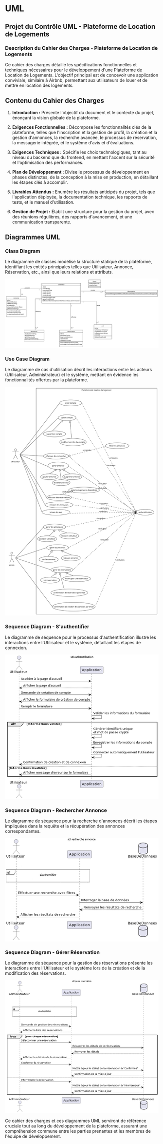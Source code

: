 # UML
## Projet du Contrôle UML - Plateforme de Location de Logements

### Description du Cahier des Charges - Plateforme de Location de Logements

Ce cahier des charges détaille les spécifications fonctionnelles et techniques nécessaires pour le développement d'une Plateforme de Location de Logements. L'objectif principal est de concevoir une application conviviale, similaire à Airbnb, permettant aux utilisateurs de louer et de mettre en location des logements.

## Contenu du Cahier des Charges

1. **Introduction :** Présente l'objectif du document et le contexte du projet, énonçant la vision globale de la plateforme.

2. **Exigences Fonctionnelles :** Décompose les fonctionnalités clés de la plateforme, telles que l'inscription et la gestion de profil, la création et la gestion d'annonces, la recherche avancée, le processus de réservation, la messagerie intégrée, et le système d'avis et d'évaluations.

3. **Exigences Techniques :** Spécifie les choix technologiques, tant au niveau du backend que du frontend, en mettant l'accent sur la sécurité et l'optimisation des performances.

4. **Plan de Développement :** Divise le processus de développement en phases distinctes, de la conception à la mise en production, en détaillant les étapes clés à accomplir.

5. **Livrables Attendus :** Enumère les résultats anticipés du projet, tels que l'application déployée, la documentation technique, les rapports de tests, et le manuel d'utilisation.

6. **Gestion de Projet :** Établit une structure pour la gestion du projet, avec des réunions régulières, des rapports d'avancement, et une communication transparente.

## Diagrammes UML

### Class Diagram

Le diagramme de classes modélise la structure statique de la plateforme, identifiant les entités principales telles que Utilisateur, Annonce, Réservation, etc., ainsi que leurs relations et attributs.

![Class Diagram](DiagrammeClasse.png)

### Use Case Diagram

Le diagramme de cas d'utilisation décrit les interactions entre les acteurs (Utilisateur, Administrateur) et le système, mettant en évidence les fonctionnalités offertes par la plateforme.

![Use Case Diagram](DiagrammeCasUtilisation.png)

### Sequence Diagram - S'authentifier

Le diagramme de séquence pour le processus d'authentification illustre les interactions entre l'Utilisateur et le système, détaillant les étapes de connexion.

![Sequence Diagram - S'authentifier](DiagrammeSequenceAuthentification.png)

### Sequence Diagram - Rechercher Annonce

Le diagramme de séquence pour la recherche d'annonces décrit les étapes impliquées dans la requête et la récupération des annonces correspondantes.

![Sequence Diagram - Rechercher Annonce](DiagrammeSequenceRecherche.png)

### Sequence Diagram - Gérer Réservation

Le diagramme de séquence pour la gestion des réservations présente les interactions entre l'Utilisateur et le système lors de la création et de la modification des réservations.

![Sequence Diagram - Gérer Réservation](DiagrammeSequenceGererReservation.png)

Ce cahier des charges et ces diagrammes UML serviront de référence cruciale tout au long du développement de la plateforme, assurant une compréhension commune entre les parties prenantes et les membres de l'équipe de développement.


